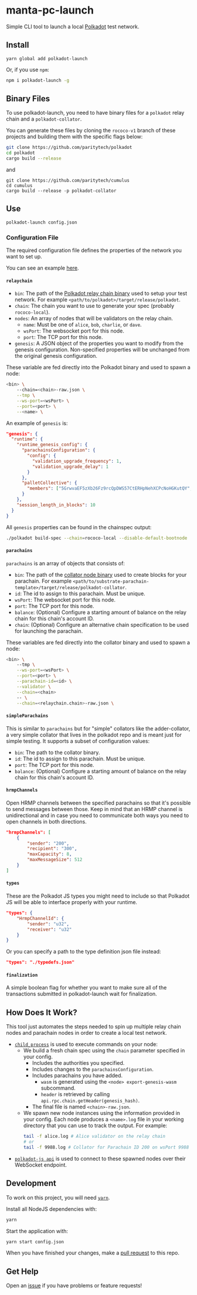 # manta-pc-launch

Simple CLI tool to launch a local [Polkadot](https://github.com/paritytech/polkadot/) test network.

## Install

```
yarn global add polkadot-launch
```

Or, if you use `npm`:

```bash
npm i polkadot-launch -g
```

## Binary Files

To use polkadot-launch, you need to have binary files for a `polkadot` relay chain and a
`polkadot-collator`.

You can generate these files by cloning the `rococo-v1` branch of these projects and building them
with the specific flags below:

```bash
git clone https://github.com/paritytech/polkadot
cd polkadot
cargo build --release
```

and

```
git clone https://github.com/paritytech/cumulus
cd cumulus
cargo build --release -p polkadot-collator
```

## Use

```bash
polkadot-launch config.json
```

### Configuration File

The required configuration file defines the properties of the network you want to set up.

You can see an example [here](config.json).

#### `relaychain`

- `bin`: The path of the [Polkadot relay chain binary](https://github.com/paritytech/polkadot/) used
  to setup your test network. For example `<path/to/polkadot>/target/release/polkadot`.
- `chain`: The chain you want to use to generate your spec (probably `rococo-local`).
- `nodes`: An array of nodes that will be validators on the relay chain.
  - `name`: Must be one of `alice`, `bob`, `charlie`, or `dave`.
  - `wsPort`: The websocket port for this node.
  - `port`: The TCP port for this node.
- `genesis`: A JSON object of the properties you want to modify from the genesis
  configuration. Non-specified properties will be unchanged from the original genesis configuration.

These variable are fed directly into the Polkadot binary and used to spawn a node:

```bash
<bin> \
    --chain=<chain>-raw.json \
    --tmp \
    --ws-port=<wsPort> \
    --port=<port> \
    --<name> \
```

An example of `genesis` is:

```json
"genesis": {
  "runtime": {
    "runtime_genesis_config": {
      "parachainsConfiguration": {
        "config": {
          "validation_upgrade_frequency": 1,
          "validation_upgrade_delay": 1
        }
      },
      "palletCollective": {
        "members": ["5GrwvaEF5zXb26Fz9rcQpDWS57CtERHpNehXCPcNoHGKutQY", "5DbKjhNLpqX3zqZdNBc9BGb4fHU1cRBaDhJUskrvkwfraDi6"]
      }
    },
    "session_length_in_blocks": 10
  }
}
```

All `genesis` properties can be found in the chainspec output:

```bash
./polkadot build-spec --chain=rococo-local --disable-default-bootnode
```

#### `parachains`

`parachains` is an array of objects that consists of:

- `bin`: The path of the [collator node
  binary](https://github.com/substrate-developer-hub/substrate-parachain-template) used to create
  blocks for your parachain. For example
  `<path/to/substrate-parachain-template>/target/release/polkadot-collator`.
- `id`: The id to assign to this parachain. Must be unique.
- `wsPort`: The websocket port for this node.
- `port`: The TCP port for this node.
- `balance`: (Optional) Configure a starting amount of balance on the relay chain for this chain's
  account ID.
- `chain`: (Optional) Configure an alternative chain specification to be used for launching the
  parachain.

These variables are fed directly into the collator binary and used to spawn a node:

```bash
<bin> \
    --tmp \
    --ws-port=<wsPort> \
    --port=<port> \
    --parachain-id=<id> \
    --validator \
    --chain=<chain>
    -- \
    --chain=<relaychain.chain>-raw.json \
```

#### `simpleParachains`

This is similar to `parachains` but for "simple" collators like the adder-collator, a very simple
collator that lives in the polkadot repo and is meant just for simple testing. It supports a subset
of configuration values:

- `bin`: The path to the collator binary.
- `id`: The id to assign to this parachain. Must be unique.
- `port`: The TCP port for this node.
- `balance`: (Optional) Configure a starting amount of balance on the relay chain for this chain's
  account ID.

#### `hrmpChannels`

Open HRMP channels between the specified parachains so that it's possible to send messages between
those. Keep in mind that an HRMP channel is unidirectional and in case you need to communicate both
ways you need to open channels in both directions.

```json
"hrmpChannels": [
    {
        "sender": "200",
        "recipient": "300",
        "maxCapacity": 8,
        "maxMessageSize": 512
    }
]
```

#### `types`

These are the Polkadot JS types you might need to include so that Polkadot JS will be able to
interface properly with your runtime.

```json
"types": {
    "HrmpChannelId": {
        "sender": "u32",
        "receiver": "u32"
    }
}
```

Or you can specify a path to the type definition json file instead:

```json
"types": "./typedefs.json"
```

#### `finalization`

A simple boolean flag for whether you want to make sure all of the transactions submitted in
polkadot-launch wait for finalization.

## How Does It Work?

This tool just automates the steps needed to spin up multiple relay chain nodes and parachain nodes
in order to create a local test network.

- [`child_process`](https://nodejs.org/api/child_process.html) is used to execute commands on your
  node:
  - We build a fresh chain spec using the `chain` parameter specified in your config.
    - Includes the authorities you specified.
    - Includes changes to the `parachainsConfiguration`.
    - Includes parachains you have added.
      - `wasm` is generated using the `<node> export-genesis-wasm` subcommand.
      - `header` is retrieved by calling `api.rpc.chain.getHeader(genesis_hash)`.
    - The final file is named `<chain>-raw.json`.
  - We spawn new node instances using the information provided in your config. Each node produces a
    `<name>.log` file in your working directory that you can use to track the output. For example:
    ```bash
    tail -f alice.log # Alice validator on the relay chain
    # or
    tail -f 9988.log # Collator for Parachain ID 200 on wsPort 9988
    ```
- [`polkadot-js api`](https://polkadot.js.org/api/) is used to connect to these spawned nodes over
  their WebSocket endpoint.

## Development

To work on this project, you will need [`yarn`](https://yarnpkg.com/).

Install all NodeJS dependencies with:

```bash
yarn
```

Start the application with:

```bash
yarn start config.json
```

When you have finished your changes, make a [pull
request](https://github.com/paritytech/polkadot-launch/pulls) to this repo.

## Get Help

Open an [issue](https://github.com/paritytech/polkadot-launch/issues) if you have problems or
feature requests!
